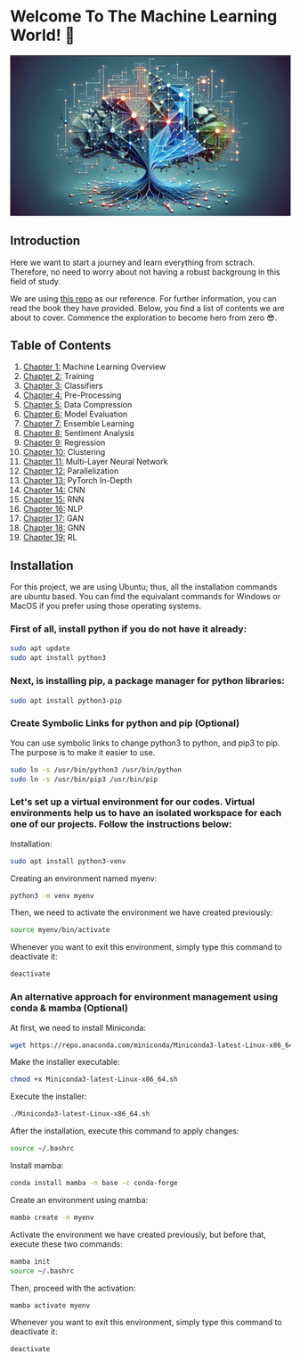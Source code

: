 # Welcome To The Machine Learning World! 👋
![alt text](./assets/ml_image.png)

## Introduction
Here we want to start a journey and learn everything from sctrach. Therefore, no need to worry about not having a robust backgroung in this field of study.

We are using [this repo](https://github.com/rasbt/machine-learning-book) as our reference. For further information, you can read the book they have provided. Below, you find a list of contents we are about to cover. Commence the exploration to become hero from zero 😎.

## Table of Contents
1. [Chapter 1:](./chapters/01-Machine-Learning-Overview/ch01.ipynb) Machine Learning Overview
2. [Chapter 2:](./chapters/02-Training/ch02.ipynb) Training
3. [Chapter 3:](./chapters/03-Classifiers/ch03.ipynb) Classifiers
4. [Chapter 4:](./chapters/04-Pre-Processing/ch04.ipynb) Pre-Processing
5. [Chapter 5:](./chapters/05-Data-Compression/ch05.ipynb) Data Compression
6. [Chapter 6:](./chapters/06-Model-Evaluation/ch06.ipynb) Model Evaluation
7. [Chapter 7:](./chapters/07-Ensemble-Learning/ch07.ipynb) Ensemble Learning
8. [Chapter 8:](./chapters/08-Sentiment-Analysis/ch08.ipynb) Sentiment Analysis
9. [Chapter 9:](./chapters/09-Regression/ch09.ipynb) Regression
10. [Chapter 10:](./chapters/10-Clustering/ch10.ipynb) Clustering
11. [Chapter 11:](./chapters/11-Multi-Layer-Neural-Network/ch11.ipynb) Multi-Layer Neural Network
12. [Chapter 12:](./chapters/12-Parallelization/ch12.ipynb) Parallelization
13. [Chapter 13:](./chapters/13-PyTorch-In-Depth/ch13.ipynb) PyTorch In-Depth
14. [Chapter 14:](./chapters/14-CNN/ch14.ipynb) CNN
15. [Chapter 15:](./chapters/15-RNN/ch15.ipynb) RNN
16. [Chapter 16:](./chapters/16-NLP/ch16.ipynb) NLP
17. [Chapter 17:](./chapters/17-GAN/ch17.ipynb) GAN
18. [Chapter 18:](./chapters/18-GNN/ch18.ipynb) GNN
19. [Chapter 19:](./chapters/19-RL/ch19.ipynb) RL

## Installation
For this project, we are using Ubuntu; thus, all the installation commands are ubuntu based. You can find the equivalant commands for Windows or MacOS if you prefer using those operating systems. 

### First of all, install python if you do not have it already:
```bash
sudo apt update
sudo apt install python3
```

### Next, is installing pip, a package manager for python libraries:
```bash
sudo apt install python3-pip
```

### Create Symbolic Links for python and pip (Optional)
You can use symbolic links to change python3 to python, and pip3 to pip. The purpose is to make it easier to use.
```bash
sudo ln -s /usr/bin/python3 /usr/bin/python
sudo ln -s /usr/bin/pip3 /usr/bin/pip
```

### Let's set up a virtual environment for our codes. Virtual environments help us to have an isolated workspace for each one of our projects. Follow the instructions below:

Installation:
```bash
sudo apt install python3-venv
```

Creating an environment named myenv:
```bash
python3 -m venv myenv
```

Then, we need to activate the environment we have created previously:
```bash
source myenv/bin/activate
```

Whenever you want to exit this environment, simply type this command to deactivate it:
```bash
deactivate
```

### An alternative approach for environment management using conda & mamba (Optional)
At first, we need to install Miniconda:
```bash
wget https://repo.anaconda.com/miniconda/Miniconda3-latest-Linux-x86_64.sh
```

Make the installer executable:
```bash
chmod +x Miniconda3-latest-Linux-x86_64.sh
```

Execute the installer:
```bash
./Miniconda3-latest-Linux-x86_64.sh
```

After the installation, execute this command to apply changes:
```bash
source ~/.bashrc
```

Install mamba:
```bash
conda install mamba -n base -c conda-forge
```

Create an environment using mamba:
```bash
mamba create -n myenv
```

Activate the environment we have created previously, but before that, execute these two commands:
```bash
mamba init
source ~/.bashrc
```

Then, proceed with the activation:
```bash
mamba activate myenv
```

Whenever you want to exit this environment, simply type this command to deactivate it:
```bash
deactivate
```